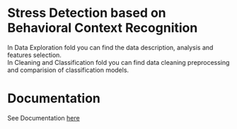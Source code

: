 # Stress Detection based on Behavioral Context Recognition
In Data Exploration fold you can find the data description, analysis and features selection. <br>
In Cleaning and Classification fold you can find data cleaning preprocessing and comparision of classification models.
# Documentation
See Documentation [here](https://github.com/19tony97/Stress_Detection_based_on_Behavioral_Context_Recognition/.pdf)
